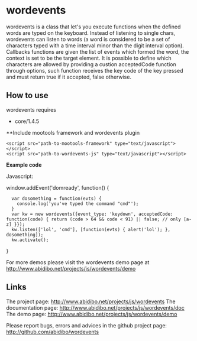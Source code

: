 wordevents
===========

wordevents is a class that let's you execute functions when the defined words are typed on the keyboard. Instead of listening to single chars, wordevents can listen to words (a word is considered to be a set of characters typed with a time interval minor than the digit interval option). Callbacks functions are given the list of events which formed the word, the context is set to be the target element.
It is possible to define which characters are allowed by providing a custion acceptedCode function through options, such function receives the key code of the key pressed and must return true if it accepted, false otherwise.

How to use
----------

wordevents requires 

- core/1.4.5 

**Include mootools framework and wordevents plugin

	<script src="path-to-mootools-framework" type="text/javascript"></script>
	<script src="path-to-wordevents-js" type="text/javascript"></script>

**Example code**

Javascript:

  window.addEvent('domready', function() {

      var dosomething = function(evts) {
        console.log('you've typed the command "cmd"');
      }
      var kw = new wordevents({event_type: 'keydown', acceptedCode: function(code) { return (code > 64 && code < 91) || false; // only [a-z] }});
      kw.listen(['lol', 'cmd'], [function(evts) { alert('lol'); }, dosomething]);
      kw.activate();
  }

For more demos please visit the wordevents demo page at http://www.abidibo.net/projects/js/wordevents/demo

Links
-----------------

The project page: http://www.abidibo.net/projects/js/wordevents
The documentation page: http://www.abidibo.net/projects/js/wordevents/doc
The demo page: http://www.abidibo.net/projects/js/wordevents/demo

Please report bugs, errors and advices in the github project page: http://github.com/abidibo/wordevents
